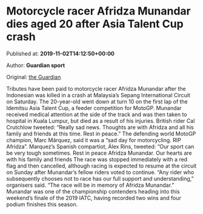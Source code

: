 
# Motorcycle racer Afridza Munandar dies aged 20 after Asia Talent Cup crash

Published at: **2019-11-02T14:12:50+00:00**

Author: **Guardian sport**

Original: [the Guardian](https://www.theguardian.com/sport/2019/nov/02/motorcycle-racer-afridza-munandar-dies-after-asia-talent-cup-crash)

Tributes have been paid to motorcycle racer Afridza Munandar after the Indonesian was killed in a crash at Malaysia’s Sepang International Circuit on Saturday.
The 20-year-old went down at turn 10 on the first lap of the Idemitsu Asia Talent Cup, a feeder competition for MotoGP. Munandar received medical attention at the side of the track and was then taken to hospital in Kuala Lumpur, but died as a result of his injuries.
British rider Cal Crutchlow tweeted: “Really sad news. Thoughts are with Afridza and all his family and friends at this time. Rest in peace.” The defending world MotoGP champion, Marc Márquez, said it was a “sad day for motorcycling. RIP Afridza”.
Marquez’s Spanish compartiot, Álex Rins, tweeted: “Our sport can be very tough sometimes. Rest in peace Afridza Munandar. Our hearts are with his family and friends
The race was stopped immediately with a red flag and then cancelled, although racing is expected to resume at the circuit on Sunday after Munandar’s fellow riders voted to continue.
“Any rider who subsequently chooses not to race has our full support and understanding,” organisers said. “The race will be in memory of Afridza Munandar.”
Munandar was one of the championship contenders heading into this weekend’s finale of the 2019 IATC, having recorded two wins and four podium finishes this season.

